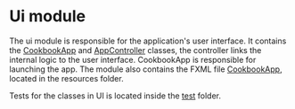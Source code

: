 # Ui module

The ui module is responsible for the application's user interface. It contains the [CookbookApp](/cookbook-project/ui/src/main/java/cookbook/ui/CookbookApp.java) and [AppController](/cookbook-project/ui/src/main/java/cookbook/ui/AppContoller.java) classes, the controller links the internal logic to the user interface. CookbookApp is responsible for launching the app. The module also contains the FXML file [CookbookApp](/cookbook-project/ui/src/main/resources/cookbook/ui/CookbookApp.fxml), located in the resources folder.

Tests for the classes in UI is located inside the [test](/cookbook-project/ui/src/test/) folder.